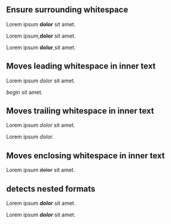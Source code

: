 ## Ensure surrounding whitespace

Lorem ipsum **dolor** sit amet.

Lorem ipsum,**dolor** sit amet.

Lorem ipsum **dolor**,sit amet.

## Moves leading whitespace in inner text

Lorem ipsum _dolor_ sit amet.

_begin_ sit amet.

## Moves trailing whitespace in inner text

Lorem ipsum _dolor_ sit amet.

Lorem ipsum _dolor._

## Moves enclosing whitespace in inner text

Lorem ipsum ~~dolor~~ sit amet.

## detects nested formats

Lorem ipsum **_dolor_** sit amet.

Lorem ipsum **_dolor_** sit amet.
